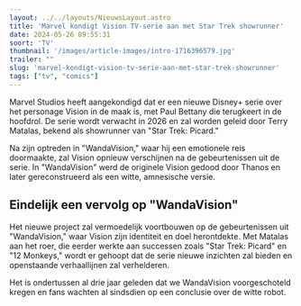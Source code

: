 ```yaml
---
layout: ../../layouts/NieuwsLayout.astro
title: 'Marvel kondigt Vision TV-serie aan met Star Trek showrunner'
date: 2024-05-26 09:55:31
soort: 'TV'
thumbnail: '/images/article-images/intro-1716396579.jpg'
trailer: ""
slug: 'marvel-kondigt-vision-tv-serie-aan-met-star-trek-showrunner'
tags: ["tv", "comics"]
---
```


Marvel Studios heeft aangekondigd dat er een nieuwe Disney+ serie over het personage Vision in de maak is, met Paul Bettany die terugkeert in de hoofdrol. De serie wordt verwacht in 2026 en zal worden geleid door Terry Matalas, bekend als showrunner van "Star Trek: Picard."

Na zijn optreden in "WandaVision," waar hij een emotionele reis doormaakte, zal Vision opnieuw verschijnen na de gebeurtenissen uit de serie. In "WandaVision" werd de originele Vision gedood door Thanos en later gereconstrueerd als een witte, amnesische versie.

## Eindelijk een vervolg op "WandaVision"

Het nieuwe project zal vermoedelijk voortbouwen op de gebeurtenissen uit "WandaVision," waar Vision zijn identiteit en doel herontdekte. Met Matalas aan het roer, die eerder werkte aan successen zoals "Star Trek: Picard" en "12 Monkeys," wordt er gehoopt dat de serie nieuwe inzichten zal bieden en openstaande verhaallijnen zal verhelderen.

Het is ondertussen al drie jaar geleden dat we WandaVision voorgeschoteld kregen en fans wachten al sindsdien op een conclusie over de witte robot.